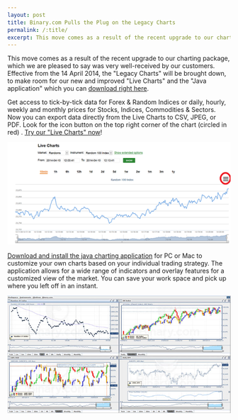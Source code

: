 ```yaml
---
layout: post
title: Binary.com Pulls the Plug on the Legacy Charts
permalink: /:title/
excerpt: This move comes as a result of the recent upgrade to our charting package, which we are pleased to say was very well-received by our customers. Effective from the 14 April 2014, the "Legacy Charts" will be brought down, to make room for our new and improved "Live Charts" and the "Java application" which you can download right here.
---
```


This move comes as a result of the recent upgrade to our charting package, which we are pleased to say was very well-received by our customers. Effective from the 14 April 2014, the "Legacy Charts" will be brought down, to make room for our new and improved "Live Charts" and the "Java application" which you can [download right here](https://www.binary.com/c/chart_application.cgi?l=EN&utm_medium=social&utm_source=blog&utm_content=whatsnew).

Get access to tick-by-tick data for Forex & Random Indices or daily, hourly, weekly and monthly prices for Stocks, Indices, Commodities & Sectors. Now you can export data directly from the Live Charts to CSV, JPEG, or PDF. Look for the  icon button on the top right corner of the chart (circled in red) . [Try our "Live Charts" now](https://www.binary.com/c/livechart.cgi?l=EN#R_100:10min&utm_medium=social&utm_source=blog&utm_content=whatsnew)!

 ![picture](/post_images/592847.png)

[Download and install the java charting application](https://www.binary.com/c/chart_application.cgi?l=EN&utm_medium=social&utm_source=blog&utm_content=whatsnew) for PC or Mac to customize your own charts based on your individual trading strategy. The application allows for a wide range of indicators and overlay features for a customized view of the market. You can save your work space and pick up where you left off in an instant.

 ![picture](/post_images/4626021_orig.jpg)
